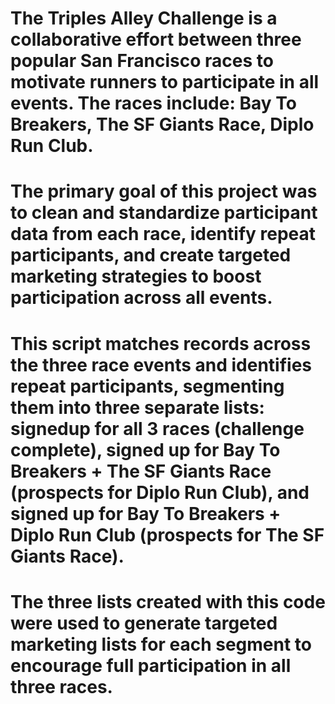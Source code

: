 # The Triples Alley Challenge is a collaborative effort between three popular San Francisco races to motivate runners to participate in all events. The races include: Bay To Breakers, The SF Giants Race, Diplo Run Club. 
# The primary goal of this project was to clean and standardize participant data from each race, identify repeat participants, and create targeted marketing strategies to boost participation across all events.
# This script matches records across the three race events and identifies repeat participants, segmenting them into three separate lists: signedup for all 3 races (challenge complete), signed up for Bay To Breakers + The SF Giants Race (prospects for Diplo Run Club), and signed up for Bay To Breakers + Diplo Run Club (prospects for The SF Giants Race).
# The three lists created with this code were used to generate targeted marketing lists for each segment to encourage full participation in all three races.
